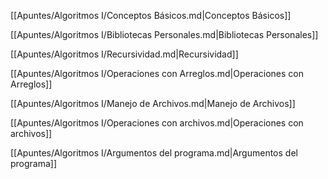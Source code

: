 [[Apuntes/Algoritmos I/Conceptos Básicos.md|Conceptos Básicos]]

[[Apuntes/Algoritmos I/Bibliotecas Personales.md|Bibliotecas Personales]]

[[Apuntes/Algoritmos I/Recursividad.md|Recursividad]]

[[Apuntes/Algoritmos I/Operaciones con Arreglos.md|Operaciones con Arreglos]]

[[Apuntes/Algoritmos I/Manejo de Archivos.md|Manejo de Archivos]]

[[Apuntes/Algoritmos I/Operaciones con archivos.md|Operaciones con archivos]]

[[Apuntes/Algoritmos I/Argumentos del programa.md|Argumentos del programa]]
